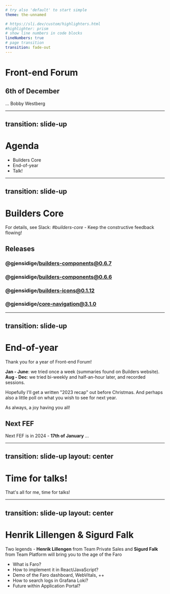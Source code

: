 ```yaml
---
# try also 'default' to start simple
theme: the-unnamed

# https://sli.dev/custom/highlighters.html
#highlighter: prism
# show line numbers in code blocks
lineNumbers: true
# page transition
transition: fade-out
---
```


# Front-end Forum

## 6th of December

...
<twemoji-man-technologist/> Bobby Westberg

---
transition: slide-up
---

# <twemoji-scroll/> Agenda

* Builders Core
* End-of-year
* Talk!

---
transition: slide-up
---

# <twemoji-notebook-with-decorative-cover/> Builders Core

For details, see Slack: *#builders-core* - Keep the constructive feedback flowing! <twemoji-red-heart />

## Releases

### @gjensidige/builders-components@0.6.7

### @gjensidige/builders-components@0.6.6
### @gjensidige/builders-icons@0.1.12
### @gjensidige/core-navigation@3.1.0

---
transition: slide-up
---

# End-of-year

Thank you for a year of Front-end Forum!

**Jan - June**: we tried once a week (summaries found on Builders website).  
**Aug - Dec**: we tried bi-weekly and half-an-hour later, and recorded sessions.

Hopefully I'll get a written "2023 recap" out before Christmas. And perhaps also a little poll on what you wish to see for next year.

As always, a joy having you all!

## Next FEF

Next FEF is in 2024 - **17th of January** ...

---
transition: slide-up
layout: center
---

# Time for talks!

That's all for me, time for talks!

<twemoji-red-heart class="animate-ping"/>

---
transition: slide-up
layout: center
---

# Henrik Lillengen & Sigurd Falk

Two legends - **Henrik Lillengen** from Team Private Sales and **Sigurd Falk** from Team Platform will bring you to the age of the Faro <twemoji-desert/>

* What is Faro?
* How to implement it in React/JavaScript?
* Demo of the Faro dashboard, WebVitals, ++
* How to search logs in Grafana Loki?
* Future within Application Portal?
